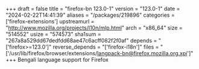+++
draft = false
title = "firefox-bn 123.0-1"
version = "123.0-1"
date = "2024-02-22T14:41:39"
aliases = "/packages/219896"
categories = ['firefox-extensions']
upstreamurl = "http://www.mozilla.org/projects/l10n/mlp.html"
arch = "x86_64"
size = "514552"
usize = "574573"
sha1sum = "267a8a529dd67dedfdd68ae47c6acff082f2f0af"
depends = "['firefox>=123.0']"
reverse_depends = "['firefox-i18n']"
files = "['/usr/lib/firefox/browser/extensions/langpack-bn@firefox.mozilla.org.xpi']"
+++
Bengali language support for Firefox